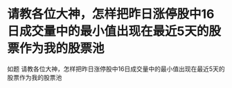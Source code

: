 # 请教各位大神，怎样把昨日涨停股中16日成交量中的最小值出现在最近5天的股票作为我的股票池

如题
     请教各位大神，怎样把昨日涨停股中16日成交量中的最小值出现在最近5天的股票作为我的股票池